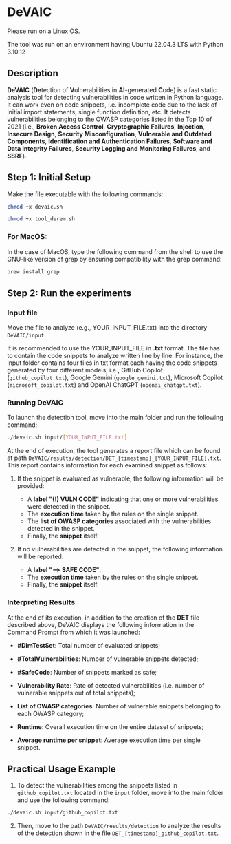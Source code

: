 # DeVAIC 

Please run on a Linux OS. 

The tool was run on an environment having Ubuntu 22.04.3 LTS with Python 3.10.12


## Description

**DeVAIC** (**De**tection of **V**ulnerabilities  in **AI**-generated **C**ode) is a fast static analysis tool for detecting vulnerabilities in code written in Python language. It can work even on code snippets, i.e. incomplete code due to the lack of initial import statements, single function definition, etc. It detects vulnerabilities belonging to the OWASP categories listed in the Top 10 of 2021 (i.e., **Broken Access Control**, **Cryptographic Failures**, **Injection**, **Insecure Design**, **Security Misconfiguration**, **Vulnerable and Outdated Components**, **Identification and Authentication Failures**, **Software and Data Integrity Failures**, **Security Logging and Monitoring Failures**, and **SSRF**).


## Step 1: Initial Setup

Make the file executable with the following commands:

```bash
chmod +x devaic.sh

chmod +x tool_derem.sh
```

### For MacOS:

In the case of MacOS, type the following command from the shell to use the GNU-like version of grep by ensuring compatibility with the grep command:

```bash
brew install grep
```


## Step 2: Run the experiments

### Input file

Move the file to analyze (e.g., YOUR_INPUT_FILE.txt) into the directory ``DeVAIC/input``.

It is recommended to use the YOUR_INPUT_FILE in **.txt** format. The file has to contain the code snippets to analyze written line by line. For instance, the input folder contains four files in txt format each having the code snippets generated by four different models, i.e., GitHub Copilot (``github_copilot.txt``), Google Gemini (``google_gemini.txt``), Microsoft Copilot (``microsoft_copilot.txt``) and OpenAI ChatGPT (``openai_chatgpt.txt``).


### Running DeVAIC 

To launch the detection tool, move into the main folder and run the following command:

```bash
./devaic.sh input/[YOUR_INPUT_FILE.txt]
```

At the end of execution, the tool generates a report file which can be found at path ``DeVAIC/results/detection/DET_[timestamp]_[YOUR_INPUT_FILE].txt``. This report contains information for each examined snippet as follows:

1. If the snippet is evaluated as vulnerable, the following information will be provided:
   - A **label "(!) VULN CODE"** indicating that one or more vulnerabilities were detected in the snippet.
   - The **execution time** taken by the rules on the single snippet.
   - The **list of OWASP categories** associated with the vulnerabilities detected in the snippet.
   - Finally, the **snippet** itself.

2. If no vulnerabilities are detected in the snippet, the following information will be reported:
   - A **label "==> SAFE CODE"**.
   - The **execution time** taken by the rules on the single snippet.
   - Finally, the **snippet** itself.



### Interpreting Results

At the end of its execution, in addition to the creation of the **DET** file described above, DeVAIC displays the following information in the Command Prompt from which it was launched:

* **\#DimTestSet**: Total number of evaluated snippets;

* **\#TotalVulnerabilities**: Number of vulnerable snippets detected;

* **\#SafeCode**: Number of snippets marked as safe;

* **Vulnerability Rate**: Rate of detected vulnerabilities (i.e. number of vulnerable snippets out of total snippets);

* **List of OWASP categories**: Number of vulnerable snippets belonging to each OWASP category;

* **Runtime**: Overall execution time on the entire dataset of snippets;

* **Average runtime per snippet**: Average execution time per single snippet.


## Practical Usage Example 

1. To detect the vulnerabilities among the snippets listed in ``github_copilot.txt`` located in the ``input`` folder, move into the main folder and use the following command:
```bash
./devaic.sh input/github_copilot.txt
```

2. Then, move to the path ``DeVAIC/results/detection`` to analyze the results of the detection shown in the file ``DET_[timestamp]_github_copilot.txt``.


